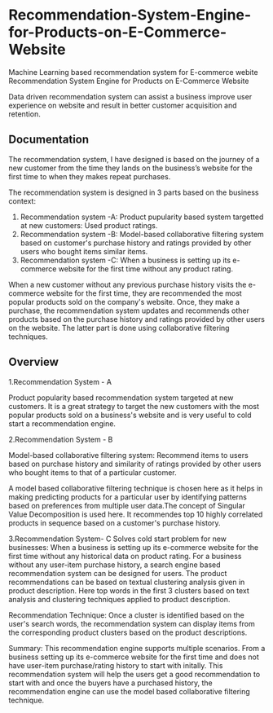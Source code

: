 # Recommendation-System-Engine-for-Products-on-E-Commerce-Website
Machine Learning based recommendation system for E-commerce webite
Recommendation System Engine for Products on E-Commerce Website

Data driven recommendation system can assist a business improve user  experience on website and result in better customer acquisition and retention.


## Documentation

The recommendation system, I have designed is based on the journey of a new customer from the time they lands on the business’s website for the first time to when they makes repeat purchases.

The recommendation system is designed in 3 parts based on the business context:
1. Recommendation system -A: Product pupularity based system targetted at new customers: Used product ratings.
2. Recommendation system -B: Model-based collaborative filtering system based on customer's purchase history and ratings provided by other users who bought items similar items.
3. Recommendation system -C: When a business is setting up its e-commerce website for the first time without any product rating.

 
When a new customer without any previous purchase history visits the e-commerce website for the first time, they are recommended the most popular products sold on the company's website. Once, they make a purchase, the recommendation system updates and recommends other products based on the purchase history and ratings provided by other users on the website. The latter part is done using collaborative filtering techniques.

 ## Overview
1.Recommendation System - A

Product popularity based recommendation system targeted at new customers.
It is a great strategy to target the new customers with the most popular products sold on a business's website and is very useful to cold start a recommendation engine.

2.Recommendation System - B

Model-based collaborative filtering system:
Recommend items to users based on purchase history and similarity of ratings provided by other users who bought items to that of a particular customer.

A model based collaborative filtering technique is chosen here as it helps in making predicting products for a particular user by identifying patterns based on preferences from multiple user data.The concept of Singular Value Decomposition is used here.
It recommendes top 10 highly correlated products in sequence based on a customer's purchase history.

3.Recommendation System- C 
Solves cold start problem for new businesses: When a business is setting up its e-commerce website for the first time without any historical data on product rating.
For a business without any user-item purchase history, a search engine based recommendation system can be designed for users. The product recommendations can be based on textual clustering analysis given in product description.
Here top words in the first 3 clusters based on text analysis and clustering techniques applied to product description.

Recommendation Technique:
Once a cluster is identified based on the user's search words, the recommendation system can display items from the corresponding product clusters based on the product descriptions.

Summary:
This recommendation engine supports  multiple scenarios. From a business setting up its e-commerce website for the first time and does not have user-item purchase/rating history to start with initally. This recommendation system will help the users get a good recommendation to start with and once the buyers have a purchased history, the recommendation engine can use the model based collaborative filtering technique.



